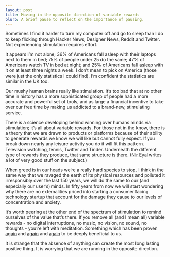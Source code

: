 ```yaml
---
layout: post
title: Moving in the opposite direction of variable rewards
blurb: A brief pause to reflect on the importance of pausing.
---
```


Sometimes I find it harder to turn my computer off and go to sleep than I do to keep flicking through Hacker News, Designer News, Reddit and Twitter. Not experiencing stimulation requires effort. 

It appears I’m not alone; 36% of Americans fall asleep with their laptops next to them in bed; 75% of people under 25 do the same; 47% of Americans watch TV in bed at night; and 25% of Americans fall asleep with it on at least three nights a week. I don’t mean to pick on America (those were just the only statistics I could find). I’m confident the statistics are similar in the UK too. 

Our mushy human brains really like stimulation. It’s too bad that at no other time in history has a more sophisticated group of people had a more accurate and powerful set of tools, and as large a financial incentive to take over our free time by making us addicted to a brand-new, stimulating service.

There is a science developing behind winning over humans minds via stimulation; it’s all about variable rewards. For those not in the know, there is a theory that we are drawn to products or platforms because of their ability to generate rewards we know we will like but cannot fully expect. If you break down nearly any leisure activity you do it will fit this pattern. Television watching, tennis, Twitter and Tinder. Underneath the different type of rewards they produce, that same structure is there. (<a href="http://www.nirandfar.com/" target="_blank">Nir Eyal</a> writes a lot of very good stuff on the subject.)

When greed is in our heads we’re a really hard species to stop. I think in the same way that we ravaged the earth of its physical resources and polluted it irresponsibly over the last 150 years, we will do the same to our (and especially our user’s) minds. In fifty years from now we will start wondering why there are no externalities priced into starting a consumer facing technology startup that account for the damage they cause to our levels of concentration and anxiety.

It’s worth peering at the other end of the spectrum of stimulation to remind ourselves of the value that’s there. If you remove all (and I mean all) variable rewards - no digital interruptions, no music, no vision, no sound, no thoughts - you’re left with meditation. Something which has been proven <a href="http://www.huffingtonpost.com/ashley-turner/how-meditation-works_b_4702629.html" target="_blank">again</a> and <a href="http://www.bloomberg.com/news/articles/2013-11-22/harvard-yoga-scientists-find-proof-of-meditation-benefit" target="_blank">again</a> and <a href="http://news.bbc.co.uk/1/hi/health/7319043.stm " target="_blank">again</a> to be deeply beneficial to us. 

It is strange that the absence of anything can create the most long lasting positive thing. It is worrying that we are running in the opposite direction. 
